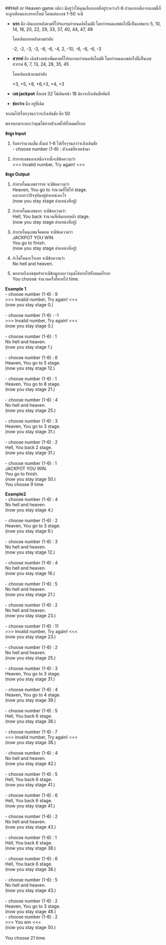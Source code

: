 ##Hell or Heaven game
	กติกา มีอยู่ว่าให้คุณเลือกเลขที่อยู่ระหว่าง1-6 ถ้านอกเหนือจากเลขนี้ก็จะถูกเตือนและกรอกใหม่ โดยแต่ละเลข 1-50 จะมี


-	**นรก** คือ เดินถอยหลังตามที่โปรแกรมกำหนดอัตโนมัติ
โดยกำหนดเลขต่อไปนี้เป็นเลขนรก
5, 10, 14, 18, 20, 22, 29, 33, 37, 40, 44, 47, 49

	โดยเดินถอยหลังตามลำดับ

	-2, -2, -3, -3, -8, -6, -4, 2, -10, -6, -6, -6, -3

-	**สวรรค์**  คือ เดินข้างหน้าเพิ่มตามที่โปรแกรมกำหนดอัตโนมัติ
โดยกำหนดเลขต่อไปนี้เป็นเลขสวรรค์
6, 7, 13, 24, 28, 35, 45

	โดยเดินหน้าตามลำดับ

	+3, +5, +8, +6,+3, +4, +3
-	**เลข jackpot** คือเลข 32 ได้เดินหน้า 18  ช่องจะถึงเส้นชัยทันที
-	**ช่องว่าง** คือ อยู่ที่เดิม

จะเล่นไปเรื่อยๆจนกว่าจะถึงเส้นชัย คือ 50

พอจบเกมจะบอกว่าคุณได้ทายตัวเลขไปทั้งหมดกี่รอบ

**ข้อมูล Input**

1. รับค่าจำนวนเต็ม ตั้งแต่ 1-6 ไปเรื่ยๆจนกว่าจะถึงเส้นชัย 
<br/>- choose number (1-6) : ตัวเลขที่ทายเข้ามา

2. ถ้าทายเลขนอกเหนือจากนี้จะมีข้อความว่า
<br/>>>> Invalid number, Try again! <<<

**ข้อมูล Output**

1. ถ้าทายโดนเลขสวรรค์ จะมีข้อความว่า 
<br/>Heaven, You go to จำนวนที่ได้ไป stage.
<br/>และบอกว่าปัจจุบันอยู่ตำแหน่งอะไร
<br/>(now you stay stage ตำแหน่งที่อยู่)

2. ถ้าทายโดนเลขนรก จะมีข้อความว่า
<br/>Hell, You back จำนวนที่เดินถอยหลัง stage.
<br/>(now you stay stage ตำแหน่งที่อยู่)

3. ถ้าทายโดนเลขแจ็คพอต จะมีข้อความว่า
<br/>JACKPOT YOU WIN.
<br/>You go to finish.
<br/>(now you stay stage ตำแหน่งที่อยู่)

4. ถ้าไม่โดนอะไรเลย จะมีข้อความว่า
<br/>No hell and heaven.

5. พอทายถึงเลขสุดท้ายจะมีข้อมูลบอกว่าคุณได้ทายไปทั้งหมดกี่รอบ
<br/>You choose จำนวนครั้งที่ทายไป time.


**Example 1**
<br/>- choose number (1-6) : 9
<br/>>>> Invalid number, Try again! <<<
<br/>(now you stay stage 0.)
<br/>
<br/>- choose number (1-6) : -1
<br/>>>> Invalid number, Try again! <<<
<br/>(now you stay stage 0.)
<br/>
<br/>- choose number (1-6) : 1
<br/>No hell and heaven.
<br/>(now you stay stage 1.)
<br/>
<br/>- choose number (1-6) : 6
<br/>Heaven, You go to 5 stage.
<br/>(now you stay stage 12.)
<br/>
<br/>- choose number (1-6) : 1
<br/>Heaven, You go to 8 stage.
<br/>(now you stay stage 21.)
<br/>
<br/>- choose number (1-6) : 4
<br/>No hell and heaven.
<br/>(now you stay stage 25.)
<br/>
<br/>- choose number (1-6) : 3
<br/>Heaven, You go to 3 stage.
<br/>(now you stay stage 31.)
<br/>
<br/>- choose number (1-6) : 2
<br/>Hell, You back 2 stage.
<br/>(now you stay stage 31.)
<br/>
<br/>- choose number (1-6) : 1
<br/>JACKPOT YOU WIN.
<br/>You go to finish.
<br/>(now you stay stage 50.)
<br/>You choose 9 time.

**Example2**
<br/>- choose number (1-6) : 4
<br/>No hell and heaven.
<br/>(now you stay stage 4.)
<br/>
<br/>- choose number (1-6) : 2
<br/>Heaven, You go to 3 stage.
<br/>(now you stay stage 9.)
<br/>
<br/>- choose number (1-6) : 3
<br/>No hell and heaven.
<br/>(now you stay stage 12.)
<br/>
<br/>- choose number (1-6) : 4
<br/>No hell and heaven.
<br/>(now you stay stage 16.)
<br/>
<br/>- choose number (1-6) : 5
<br/>No hell and heaven.
<br/>(now you stay stage 21.)
<br/>
<br/>- choose number (1-6) : 2
<br/>No hell and heaven.
<br/>(now you stay stage 23.)
<br/>
<br/>- choose number (1-6) : 11
<br/>>>> Invalid number, Try again! <<<
<br/>(now you stay stage 23.)
<br/>
<br/>- choose number (1-6) : 2
<br/>No hell and heaven.
<br/>(now you stay stage 25.)
<br/>
<br/>- choose number (1-6) : 3
<br/>Heaven, You go to 3 stage.
<br/>(now you stay stage 31.)
<br/>
<br/>- choose number (1-6) : 4
<br/>Heaven, You go to 4 stage.
<br/>(now you stay stage 39.)
<br/>
<br/>- choose number (1-6) : 5
<br/>Hell, You back 6 stage.
<br/>(now you stay stage 38.)
<br/>
<br/>- choose number (1-6) : 7
<br/>>>> Invalid number, Try again! <<<
<br/>(now you stay stage 38.)
<br/>
<br/>- choose number (1-6) : 4
<br/>No hell and heaven.
<br/>(now you stay stage 42.)
<br/>
<br/>- choose number (1-6) : 5
<br/>Hell, You back 6 stage.
<br/>(now you stay stage 41.)
<br/>
<br/>- choose number (1-6) : 6
<br/>Hell, You back 6 stage.
<br/>(now you stay stage 41.)
<br/>
<br/>- choose number (1-6) : 2
<br/>No hell and heaven.
<br/>(now you stay stage 43.)
<br/>
<br/>- choose number (1-6) : 1
<br/>Hell, You back 6 stage.
<br/>(now you stay stage 38.)
<br/>
<br/>- choose number (1-6) : 6
<br/>Hell, You back 6 stage.
<br/>(now you stay stage 38.)
<br/>
<br/>- choose number (1-6) : 5
<br/>No hell and heaven.
<br/>(now you stay stage 43.)
<br/>
<br/>- choose number (1-6) : 2
<br/>Heaven, You go to 3 stage.
<br/>(now you stay stage 48.)
<br/>- choose number (1-6) : 2
<br/>>>> You win <<<
<br/>(now you stay stage 50.)
<br/>
<br/>You choose 21 time.
